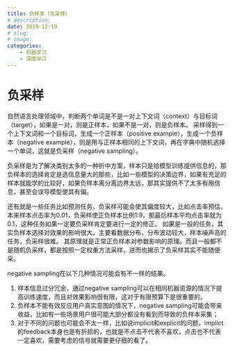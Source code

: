 ```yaml
---
title: 负样本（负采样）
# description: 
date: 2019-12-19
# slug: 
# image: 
categories:
    - 机器学习
    - 深度学习
---
```


# 负采样
自然语言处理领域中，判断两个单词是不是一对上下文词（context）与目标词（target），如果是一对，则是正样本，如果不是一对，则是负样本。
采样得到一个上下文词和一个目标词，生成一个正样本（positive example），生成一个负样本（negative example），则是用与正样本相同的上下文词，再在字典中随机选择一个单词，这就是负采样（negative sampling）。


负采样是为了解决类别太多的一种折中方案，样本只是给模型训练提供信息的，那负样本的选择肯定是选信息量大的那些，比如一些模型的决策边界，如果有充足的样本就能学的比较好，如果负样本离分离边界太远，那其实提供不了太多有用信息，甚至会误导模型使其有偏。 

还有就是一些任务比如预测任务，负采样可能会使其偏度较大，比如点击率预估，本来样本点击率为0.01，负采样使正负样本比例1:9，那最后样本平均点击率就为0.1，这种任务如果一定要负采样肯定要进行一定的修正。
如果是一般的任务，其实负样本选择对效果的影响很大。主要看数据分布，分布波动较大，样本噪声高的任务，负采样很难。
其原理就是正常正负样本对参数影响的原理。而且一般都不是随机负采样，都是按照一定权重方法采样，进而也揭示了负采样其实不能随便采。

negative sampling在以下几种情况可能会有不一样的结果。
   1. 样本信息过分冗余，通过negative sampling可以在相同机器资源的情况下提高训练速度，而且对效果影响很有限，这对于有限预算下是很重要的。
   2. 负样本不能有效反应用户真实意图的情况下，negative sampling可能会带来收益，比如有一些场景用户很可能大部分都没有看到而导致的负样本采集；
   3. 对于不同的问题也可能会不太一样，比如说implicit和explicit的问题，implict的feedback本身也是有折损的，也就是不点击不代表不喜欢，点击也不代表一定喜欢，需要考虑的信号就需要更仔细的看了。

